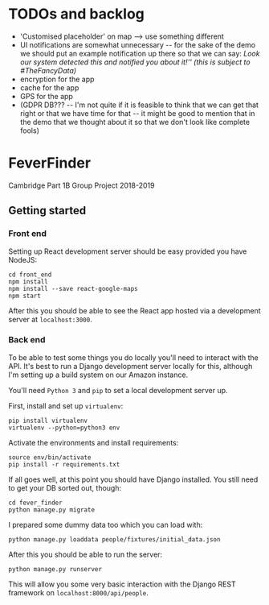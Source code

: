 # TODOs and backlog
- 'Customised placeholder' on map --> use something different
- UI notifications are somewhat unnecessary -- for the sake of the demo we should put an example notification up there so that we can say: _Look our system detected this and notified you about it!'' (this is subject to #TheFancyData)_
- encryption for the app
- cache for the app
- GPS for the app
- (GDPR DB??? -- I'm not quite if it is feasible to think that we can get that right or that we have time for that -- it might be good to mention that in the demo that we thought about it so that we don't look like complete fools)

# FeverFinder
Cambridge Part 1B Group Project 2018-2019

## Getting started

### Front end

Setting up React development server should be easy provided you have NodeJS:

```
cd front_end
npm install
npm install --save react-google-maps
npm start
```

After this you should be able to see the React app hosted via a development server at `localhost:3000`.

### Back end

To be able to test some things you do locally you'll need to interact with the API. It's best to run a
Django development server locally for this, although I'm setting up a build system on our Amazon instance.

You'll need `Python 3` and `pip` to set a local development server up.

First, install and set up `virtualenv`:
```
pip install virtualenv
virtualenv --python=python3 env
```

Activate the environments and install requirements:
```
source env/bin/activate
pip install -r requirements.txt
```

If all goes well, at this point you should have Django installed. You still need to get your DB sorted out, though:
```
cd fever_finder
python manage.py migrate
```

I prepared some dummy data too which you can load with:
```
python manage.py loaddata people/fixtures/initial_data.json
```

After this you should be able to run the server:
```
python manage.py runserver
```

This will allow you some very basic interaction with the Django REST framework on `localhost:8000/api/people`.
